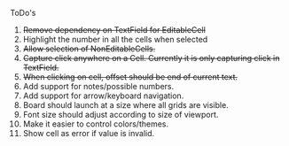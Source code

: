 ToDo's
1. ~~Remove dependency on TextField for EditableCell~~
1. Highlight the number in all the cells when selected
1. ~~Allow selection of NonEditableCells.~~
1. ~~Capture click anywhere on a Cell. Currently it is only capturing click in TextField.~~
1. ~~When clicking on cell, offset should be end of current text.~~
1. Add support for notes/possible numbers.
1. Add support for arrow/keyboard navigation.
1. Board should launch at a size where all grids are visible.
1. Font size should adjust according to size of viewport.
1. Make it easier to control colors/themes.
1. Show cell as error if value is invalid.